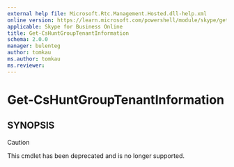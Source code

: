 ```yaml
---
external help file: Microsoft.Rtc.Management.Hosted.dll-help.xml
online version: https://learn.microsoft.com/powershell/module/skype/get-cshuntgrouptenantinformation
applicable: Skype for Business Online
title: Get-CsHuntGroupTenantInformation
schema: 2.0.0
manager: bulenteg
author: tomkau
ms.author: tomkau
ms.reviewer:
---
```


# Get-CsHuntGroupTenantInformation

## SYNOPSIS
> [!CAUTION]
> This cmdlet has been deprecated and is no longer supported.
